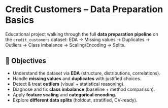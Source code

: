 # Credit Customers – Data Preparation Basics

Educational project walking through the full **data preparation pipeline** on the `credit_customers` dataset:
EDA → Missing values → Duplicates → Outliers → Class imbalance → Scaling/Encoding → Splits.

## 🎯 Objectives
- Understand the dataset via **EDA** (structure, distributions, correlations).
- Handle **missing values** and **duplicates** with justified choices.
- Detect & treat **outliers** (visual + statistical reasoning).
- Diagnose and fix **class imbalance** (baseline + method comparison).
- Apply **feature scaling** and **categorical encoding**.
- Explore **different data splits** (holdout, stratified, CV-ready).



